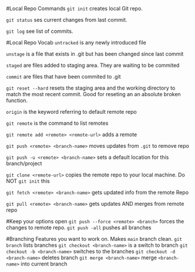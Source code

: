 #Local Repo Commands
`git init` creates local Git repo.

`git status` ses current changes from last commit.

`git log` see list of commits.

#Local Repo Vocab
`untracked` is any newly introduced file

`unstage` is a file that exists in .git but has been changed since last commit

`staged` are files added to staging area. They are waiting to be commited

`commit` are files that have been commited to .git

`git reset --hard` resets the staging area and the working directory to match the most recent commit. Good for reseting an an absolute broken function.

`origin` is the keyword referring to default remote repo

`git remote` is the command to list remotes

`git remote add <remote> <remote-url>` adds a remote

`git push <remote> <branch-name>` moves updates from `.git` to remove repo

`git push -u <remote> <branch-name>` sets a default location for this branch/project

`git clone <remote-url>` copies the remote repo to your local machine. Do NOT `git init` this

`git fetch <remote> <branch-name>` gets updated info from the remote Repo

`git pull <remote> <branch-name>` gets updates AND merges from remote repo

#Keep your options open
`git push --force <remote> <branch>` forces the changes to remote repo.
`git push -all` pushes all branches
<!--  -->
#Branching
Features you want to work on. Makes `main` branch clean.
`git branch` lists branches
`git checkout <branch-name>` is a switch to branch
`git checkout -b <branch-name>` switches to the branches
`git checkout -d <branch-name>` deletes branch
`git merge <branch-name>` merge `<branch-name>` into current branch

